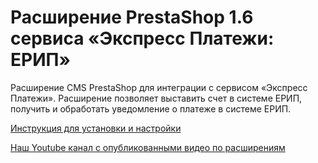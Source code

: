 ﻿# Расширение PrestaShop 1.6 сервиса «Экспресс Платежи: ЕРИП»
Расширение CMS PrestaShop для интеграции с сервисом «Экспресс Платежи». Расширение позволяет выставить счет в системе ЕРИП, получить и обработать уведомление о платеже в системе ЕРИП.
 
 <a href="https://express-pay.by/extensions/prestashop-1-6/erip">Инструкция для установки и настройки</a>
 
 <a href="https://www.youtube.com/c/express-pay-by">Наш Youtube канал с опубликованными видео по расширениям</a>
